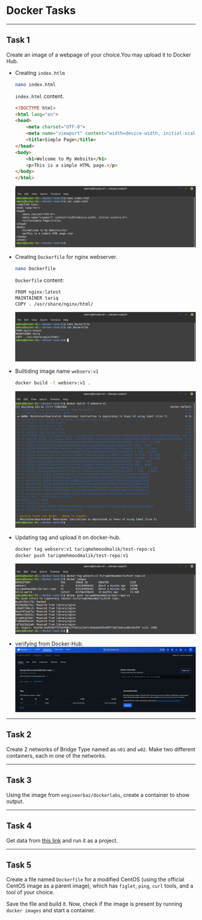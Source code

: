 # Docker Tasks

---

## Task 1
Create an image of a webpage of your choice.You may upload it to Docker Hub.
- Creating `index.htlm`
  ```bash
  nano index.html
  ```
  
  `index.html` content.
  ```html
  <!DOCTYPE html>
  <html lang="en">
  <head>
      <meta charset="UTF-8">
      <meta name="viewport" content="width=device-width, initial-scale=1.0">
      <title>Simple Page</title>
  </head>
  <body>
      <h1>Welcome to My Website</h1>
      <p>This is a simple HTML page.</p>
  </body>
  </html>
  ```    
  ![01](01.png)
     
- Creating `Dockerfile` for nginx webserver.
  ```bash
  nano Dockerfile
  ```
  `Dockerfile` content:
  ```
  FROM nginx:latest
  MAINTAINER tariq
  COPY . /usr/share/nginx/html/
  ```
  ![02](02.png)

- Builtiding image name `webserv:v1`
  ```bash
  docker build -t webserv:v1 .
  ```
  ![03](03.png)
  
- Updating tag and upload it on docker-hub.
  ```bash
  docker tag webserv:v1 tariqmehmoodmalik/test-repo:v1
  docker push tariqmehmoodmalik/test-repo:v1
  ```
  ![04](04.png)

- verifying from Docker-Hub.
  ![05](05.png)
  
---

## Task 2
Create 2 networks of Bridge Type named as `n01` and `w02`. Make two different containers, each in one of the networks.

---

## Task 3
Using the image from `engineerbaz/dockerlabs`, create a container to show output.

---

## Task 4
Get data from [this link](https://github.com/engineerbaz/DevOps-B07-TrainingCourse/blob/main/learningTasks/project-todoList.md) and run it as a project.

---

## Task 5
Create a file named `Dockerfile` for a modified CentOS (using the official CentOS image as a parent image), which has `figlet`, `ping`, `curl` tools, and a tool of your choice.

Save the file and build it. Now, check if the image is present by running `docker images` and start a container.
